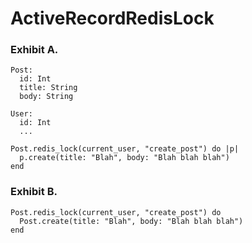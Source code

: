 ActiveRecordRedisLock
=====================

### Exhibit A.
    Post:
      id: Int
      title: String
      body: String

    User:
      id: Int
      ...

    Post.redis_lock(current_user, "create_post") do |p|
      p.create(title: "Blah", body: "Blah blah blah")
    end
    
### Exhibit B.
    Post.redis_lock(current_user, "create_post") do
      Post.create(title: "Blah", body: "Blah blah blah")
    end
